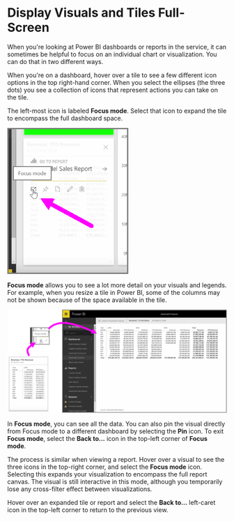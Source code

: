 <properties
   pageTitle="Display visuals and tiles full-screen"
   description="Get a big view of select report visuals and dashboard tiles"
   services="powerbi"
   documentationCenter=""
   authors="davidiseminger"
   manager="mblythe"
   backup=""
   editor=""
   tags=""
   qualityFocus="no"
   qualityDate=""
   featuredVideoId="LoApjhwTse0"
   featuredVideoThumb=""
   courseDuration="4m"/>

<tags
   ms.service="powerbi"
   ms.devlang="NA"
   ms.topic="get-started-article"
   ms.tgt_pltfrm="NA"
   ms.workload="powerbi"
   ms.date="10/12/2016"
   ms.author="davidi"/>

# Display Visuals and Tiles Full-Screen

When you're looking at Power BI dashboards or reports in the service, it can sometimes be helpful to focus on an individual chart or visualization. You can do that in two different ways.

When you're on a dashboard, hover over a tile to see a few different icon options in the top right-hand corner. When you select the ellipses (the three dots) you see a collection of icons that represent actions you can take on the tile.

The left-most icon is labeled **Focus mode**. Select that icon to expand the tile to encompass the full dashboard space.

![](media/powerbi-learning-4-4b-display-visuals-tiles-fullscreen/4-4b_1.png)

**Focus mode** allows you to see a lot more detail on your visuals and legends. For example, when you resize a tile in Power BI, some of the columns may not be shown because of the space available in the tile.

![](media/powerbi-learning-4-4b-display-visuals-tiles-fullscreen/4-4b_2.png)

In **Focus mode**, you can see all the data. You can also pin the visual directly from Focus mode to a different dashboard by selecting the **Pin** icon. To exit **Focus mode**, select the **Back to...** icon in the top-left corner of **Focus mode**.

The process is similar when viewing a report. Hover over a visual to see the three icons in the top-right corner, and select the **Focus mode** icon. Selecting this expands your visualization to encompass the full report canvas. The visual is still interactive in this mode, although you temporarily lose any cross-filter effect between visualizations.

Hover over an expanded tile or report and select the **Back to...** left-caret icon in the top-left corner to return to the previous view.
